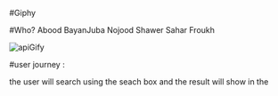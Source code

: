 
#Giphy

#Who?
Abood
BayanJuba
Nojood Shawer
Sahar Froukh



![apiGify](https://user-images.githubusercontent.com/57558867/74314550-43fb9280-4d7e-11ea-9e04-7b41e26c019f.jpg)
 
 #user journey :
 
 the user will search using the seach box and the result will show in the 
